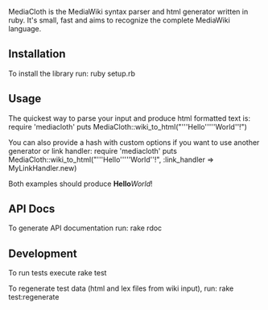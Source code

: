 MediaCloth is the MediaWiki syntax parser and html generator written in ruby. It's small, fast and aims to recognize the complete MediaWiki language.

## Installation
To install the library run:
    ruby setup.rb


## Usage
The quickest way to parse your input and produce html formatted text is:
    require 'mediacloth'
    puts MediaCloth::wiki_to_html("'''Hello'''''World''!")

You can also provide a hash with custom options if you want to use another generator or link handler:
    require 'mediacloth'
    puts MediaCloth::wiki_to_html("'''Hello'''''World''!", :link_handler => MyLinkHandler.new)

Both examples should produce
    <b>Hello</b><i>World</i>!

## API Docs
To generate API documentation run:
    rake rdoc

## Development
To run tests execute
    rake test

To regenerate test data (html and lex files from wiki input), run:
    rake test:regenerate
